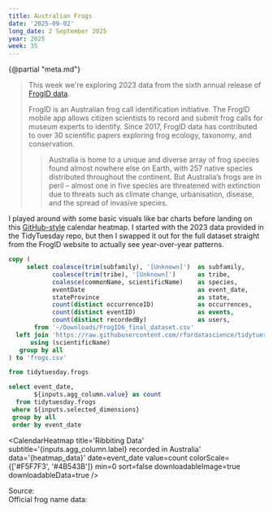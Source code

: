```yaml
---
title: Australian Frogs
date: '2025-09-02'
long_date: 2 September 2025
year: 2025
week: 35
---
```


{@partial "meta.md"}

> This week we're exploring 2023 data from the sixth annual release of [FrogID data](https://www.frogid.net.au/explore).
>
> FrogID is an Australian frog call identification initiative. The FrogID mobile app allows citizen scientists to record and submit frog calls for museum experts to identify. Since 2017, FrogID data has contributed to over 30 scientific papers exploring frog ecology, taxonomy, and conservation.
>
> > Australia is home to a unique and diverse array of frog species found almost nowhere else on Earth, with 257 native species distributed throughout the continent. But Australia’s frogs are in peril – almost one in five species are threatened with extinction due to threats such as climate change, urbanisation, disease, and the spread of invasive species.

I played around with some basic visuals like bar charts before landing on this [GitHub-style](https://github.com/slunsford) calendar heatmap. I started with the 2023 data provided in the TidyTuesday repo, but then I swapped it out for the full dataset straight from the FrogID website to actually see year-over-year patterns.

```sql
copy (
     select coalesce(trim(subfamily), '[Unknown]')  as subfamily,
            coalesce(trim(tribe), '[Unknown]')      as tribe,
            coalesce(commonName, scientificName)    as species,
            eventDate                               as event_date,
            stateProvince                           as state,
            count(distinct occurrenceID)            as occurrences,
            count(distinct eventID)                 as events,
            count(distinct recordedBy)              as users,
       from '~/Downloads/FrogID6_final_dataset.csv'
  left join 'https://raw.githubusercontent.com/rfordatascience/tidytuesday/main/data/2025/2025-09-02/frog_names.csv'
      using (scientificName)
   group by all
) to 'frogs.csv'
```

<Dropdown title=Count name=agg_column defaultValue="count(distinct species)">
    <DropdownOption valueLabel="Daily frog calls" value="sum(occurrences)" />
    <DropdownOption valueLabel="FrogID submissions" value="sum(events)" />
    <DropdownOption valueLabel="FrogID users" value="sum(users)" />
    <DropdownOption valueLabel="Unique frog species" value="count(distinct species)" />
</Dropdown>

```sql dimensions
from tidytuesday.frogs
```

<DimensionGrid data={dimensions}
  name="selected_dimensions"
  metric="{inputs.agg_column.value}"
/>

```sql heatmap_data
select event_date,
       ${inputs.agg_column.value} as count
  from tidytuesday.frogs
 where ${inputs.selected_dimensions}
 group by all
 order by event_date
```

<CalendarHeatmap
  title='Ribbiting Data'
  subtitle='{inputs.agg_column.label} recorded in Australia'
  data='{heatmap_data}'
  date=event_date
  value=count
  colorScale={['#F5F7F3', '#4B543B']}
  min=0
  sort=false
  downloadableImage=true
  downloadableData=true
/>

<Note>
Source: <Link label='FrogID dataset 6.0' url='https://www.frogid.net.au/explore' /> <Info description='Full dataset from 10 Nov 2017 to 9 Nov 2023' /> <br>
Official frog name data: <Link label='Australian Society of Herpetologists Official List of Australian Species (2025)' url='http://www.australiansocietyofherpetologists.org/ash-official-list-of-australian-species' />
</Note>

